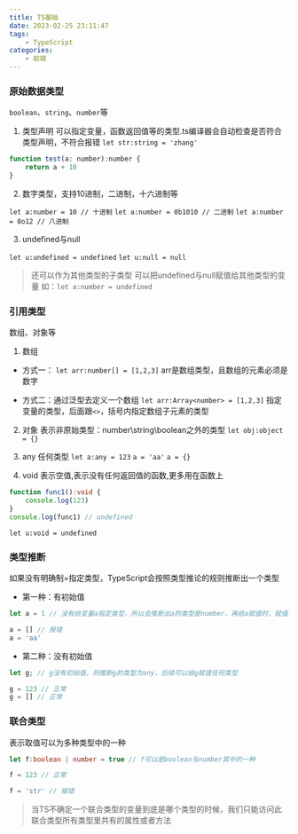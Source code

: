 ```yaml
---
title: TS基础
date: 2023-02-25 23:11:47
tags:
    - TypeScript
categories: 
    - 前端
---
```



### 原始数据类型
`boolean`、`string`、`number`等
1. 类型声明
可以指定变量，函数返回值等的类型.ts编译器会自动检查是否符合类型声明，不符合报错
`let str:string = 'zhang'`

```js
function test(a: number):number {
    return a + 10
}
```

2. 数字类型，支持10进制，二进制，十六进制等

`let a:number = 10 // 十进制`
`let a:number = 0b1010 // 二进制`
`let a:number = 0o12 // 八进制`

3. undefined与null

`let u:undefined = undefined`
`let u:null = null`
> 还可以作为其他类型的子类型
> 可以把undefined与null赋值给其他类型的变量
如：`let a:number = undefined`

### 引用类型 

数组、对象等

1. 数组
- 方式一：
`let arr:number[] = [1,2,3]`
arr是数组类型，且数组的元素必须是数字

- 方式二：通过泛型去定义一个数组
`let arr:Array<number> = [1,2,3]`
指定变量的类型，后面跟`<>`，括号内指定数组子元素的类型

2. 对象
表示非原始类型：number\string\boolean之外的类型
`let obj:object = {}`

3. any
任何类型
`let a:any = 123`
`a = 'aa'`
`a = {}`

4. void
表示空值,表示没有任何返回值的函数,更多用在函数上

```ts
function func1():void {
    console.log(123)
}
console.log(func1) // undefined
```

`let u:void = undefined`


### 类型推断
如果没有明确制=指定类型，TypeScript会按照类型推论的规则推断出一个类型
- 第一种：有初始值
```ts
let a = 1 // 没有给变量a指定类型，所以会推断出a的类型是number，再给a赋值时，赋值其他类型的值会报错

a = [] // 报错
a = 'aa'
```
- 第二种：没有初始值
```ts
let g; // g没有初始值，则推断g的类型为any，后续可以给g赋值任何类型

g = 123 // 正常
g = [] // 正常
```

### 联合类型
表示取值可以为多种类型中的一种

```ts
let f:boolean | number = true // f可以是boolean与number其中的一种

f = 123 // 正常

f = 'str' // 报错
```

> 当TS不确定一个联合类型的变量到底是哪个类型的时候，我们只能访问此联合类型所有类型里共有的属性或者方法